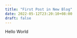 ```yaml
---
title: "First Post in New Blog"
date: 2022-05-12T23:20:10+08:00
draft: false
---
```



Hello World

